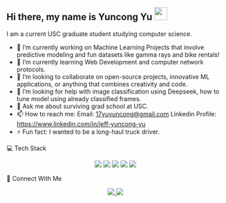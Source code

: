 ## Hi there, my name is Yuncong Yu <img src="https://media.giphy.com/media/hvRJCLFzcasrR4ia7z/giphy.gif" width="30px"/>

I am a current USC graduate student studying computer science. 

- 🔭 I’m currently working on Machine Learning Projects that involve predictive modeling and fun datasets like gamma rays and bike rentals!
- 🌱 I’m currently learning Web Development and computer network protocols.
- 👯 I’m looking to collaborate on open-source projects, innovative ML applications, or anything that combines creativity and code.
- 🤔 I’m looking for help with image classification using Deepseek, how to tune model using already classified frames.  
- 💬 Ask me about surviving grad school at USC.
- 📫 How to reach me: Email: 17yuyuncong@gmail.com Linkedin Profile: https://www.linkedin.com/in/jeff-yuncong-yu
- ⚡ Fun fact: I wanted to be a long-haul truck driver. 

💻 Tech Stack
<div align="center"> <!-- Badges or Icons for your tech stack --> 
  <img src="https://img.shields.io/badge/Code-Python-informational?style=flat-square&logo=python&color=3776AB" /> 
  <img src="https://img.shields.io/badge/Code-C++-00599C?style=flat-square&logo=c%2B%2B&logoColor=white" />
  <img src="https://img.shields.io/badge/Code-C-A8B9CC?style=flat-square&logo=c&logoColor=white" />
  <img src="https://img.shields.io/badge/Code-MATLAB-0076A8?style=flat-square&logo=mathworks&logoColor=white" />
  <img src="https://img.shields.io/badge/Code-Java-007396?style=flat-square&logo=java&logoColor=white" />


  <!-- Add any other badges relevant to you --> 
</div>

🤝 Connect With Me
<p align="center"> 
  <a href="https://www.linkedin.com/in/jeff-yuncong-yu">
    <img src="https://img.shields.io/badge/-LinkedIn-blue?style=flat-square&logo=Linkedin&logoColor=white" />
  </a> 

  <a href="mailto:17yuyuncong@gmail.com">
    <img src="https://img.shields.io/badge/-Email-c14438?style=flat-square&logo=Gmail&logoColor=white" />
  </a>
</p>
